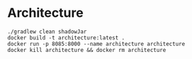 # Architecture

```shell script
./gradlew clean shadowJar
docker build -t architecture:latest . 
docker run -p 8085:8000 --name architecture architecture
docker kill architecture && docker rm architecture
```